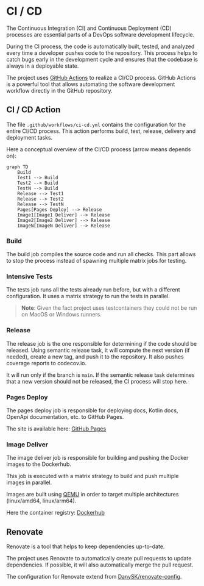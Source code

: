 # CI / CD

The Continuous Integration (CI) and Continuous Deployment (CD) processes are essential parts of a DevOps software development lifecycle.

During the CI process, the code is automatically built, tested, and analyzed every time a developer pushes code to the repository. This process helps to catch bugs early in the development cycle and ensures that the codebase is always in a deployable state.

The project uses [GitHub Actions](https://github.com/features/actions) to realize a CI/CD process. GitHub Actions is a powerful tool that allows automating the software development workflow directly in the GitHub repository.

## CI / CD Action

The file `.github/workflows/ci-cd.yml` contains the configuration for the entire CI/CD process.
This action performs build, test, release, delivery and deployment tasks.

Here a conceptual overview of the CI/CD process (arrow means depends on):

```mermaid
graph TD
    Build
    Test1 --> Build
    Test2 --> Build
    TestN --> Build
    Release --> Test1
    Release --> Test2
    Release --> TestN
    Pages[Pages Deploy] --> Release
    Image1[Image1 Deliver] --> Release
    Image2[Image2 Deliver] --> Release
    ImageN[ImageN Deliver] --> Release
```

### Build

The build job compiles the source code and run all checks.
This part allows to stop the process instead of spawning multiple matrix jobs for testing.

### Intensive Tests

The tests job runs all the tests already run before, but with a different configuration.
It uses a matrix strategy to run the tests in parallel.

> **Note**: Given the fact project uses testcontainers they could not be run on MacOS or Windows runners.

### Release

The release job is the one responsible for determining if the code should be released.
Using semantic release task, it will compute the next version (if needed), create a new tag, and push it to the repository.
It also pushes coverage reports to codecov.io.

It will run only if the branch is `main`.
If the semantic release task determines that a new version should not be released, the CI process will stop here.

### Pages Deploy

The pages deploy job is responsible for deploying docs, Kotlin docs, OpenApi documentation, etc. to GitHub Pages.

The site is available here: [GitHub Pages](https://zucchero-sintattico.github.io/piper-kt/)

### Image Deliver

The image deliver job is responsible for building and pushing the Docker images to the Dockerhub.

This job is executed with a matrix strategy to build and push multiple images in parallel.

Images are built using [QEMU](https://github.com/docker/build-push-action) in order to target multiple architectures (linux/amd64, linux/arm64).

Here the container registry: [Dockerhub](https://hub.docker.com/u/zuccherosintattico)

## Renovate

Renovate is a tool that helps to keep dependencies up-to-date.

The project uses Renovate to automatically create pull requests to update dependencies.
If possible, it will also automatically merge the pull request.

The configuration for Renovate extend from [DanySK/renovate-config](https://github.com/DanySK/renovate-config).
